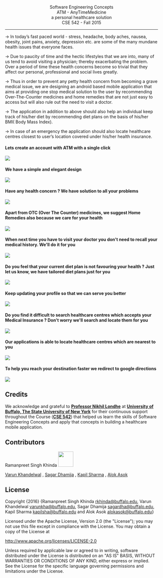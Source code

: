 <p align="center">Software Engineering Concepts</br>ATM - AnyTimeMedicine<br/>a personal healthcare solution</br>CSE 542 - Fall 2015</p>

---

-> In today’s fast paced world - stress, headache, body aches, nausea, obesity, joint pains, anxiety, depression etc. are some of the many mundane health issues that everyone faces.

-> Due to paucity of time and the hectic lifestyles that we are into, many of us tend to avoid visiting a physician; thereby exacerbating the problem. Over a period of time these health concerns become so trivial that they affect our personal, professional and social lives greatly.

-> Thus in order to prevent any petty health concern from becoming a grave medical issue, we are designing an android based mobile application that aims at providing one stop medical solution to the user by recommending Over-The-Counter medicines and home remedies that are not just easy to access but will also rule out the need to visit a doctor.

-> The application in addition to above should also help an individual keep track of his/her diet by recommending diet plans on the basis of his/her BMI( Body Mass Index).

-> In case of an emergency the application should also locate healthcare centres closest to user’s location covered under his/her health insurance.


#### Lets create an account with ATM with a single click
<img src="https://cloud.githubusercontent.com/assets/11690982/11456751/f3df2380-9660-11e5-9c13-a76736b34807.jpg" align=center>

#### We have a simple and elegant design
<img src="https://cloud.githubusercontent.com/assets/11690982/11456749/f3dc6c62-9660-11e5-92c7-fc7ab42f143f.jpg" align=center>

#### Have any health concern ? We have solution to all your problems
<img src="https://cloud.githubusercontent.com/assets/11690982/11456748/f3daa7a6-9660-11e5-9cd5-557637581a54.jpg" align=center>

#### Apart from OTC (Over The Counter) medicines, we suggest Home Remedies also because we care for your health
<img src="https://cloud.githubusercontent.com/assets/11690982/11456746/f3d9c0c0-9660-11e5-8fad-02d460ad1229.jpg" align=center>

#### When next time you have to visit your doctor you don't need to recall your medical history. We'll do it for you
<img src="https://cloud.githubusercontent.com/assets/11690982/11456742/f3ce4ccc-9660-11e5-95ad-018d682ebfd1.jpg" align=center>

#### Do you feel that your current diet plan is not favouring your health ? Just let us know, we have tailored diet plans just for you
<img src="https://cloud.githubusercontent.com/assets/11690982/11456747/f3d9c12e-9660-11e5-8f21-9c0d8049fcb6.jpg" align=center>

#### Keep updating your profile so that we can serve you better
<img src="https://cloud.githubusercontent.com/assets/11690982/11456743/f3ce70ee-9660-11e5-8a4d-e4274f534e49.jpg" align=center>

#### Do you find it difficult to search healthcare centres which accepts your Medical Insurance ? Don't worry we'll search and locate them for you
<img src="https://cloud.githubusercontent.com/assets/11690982/11456745/f3d12a5a-9660-11e5-8829-21bca14c763c.jpg" align=center>

#### Our applications is able to locate healthcare centres which are nearest to you
<img src="https://cloud.githubusercontent.com/assets/11690982/11456741/f3cde2fa-9660-11e5-8990-6fccd784e626.jpg" align=center>

#### To help you reach your destination faster we redirect to google directions
<img src="https://cloud.githubusercontent.com/assets/11690982/11456740/f3cbf42c-9660-11e5-9505-5bfff9c5bf3b.jpg" align=center>

Credits
----------
 We acknowledge and grateful to [**Professor Nikhil Londhe**](http://www.cse.buffalo.edu/people/?u=nikhillo)   at **[University of Buffalo, The State University of New York](http://www.cse.buffalo.edu)**  for their continuous support throughout the Course ([**CSE 542**](http://www.cse.buffalo.edu/shared/course.php?e=CSE&n=542)) that helped us learn the skills of Software Engineering Concepts and apply that concepts in building a healthcare mobile application.

Contributors
------------------
Ramanpreet Singh Khinda [<img src="https://github.com/ramanpreetSinghKhinda/CSE_535_Multilingual_Search_System/blob/master/Resources/linkedin.png" height="50" width="50">](https://www.linkedin.com/in/ramanpreetSinghKhinda)

[Varun Khandelwal](https://www.linkedin.com/in/varunkhandelwal1) , [Sagar Dhamija](https://www.linkedin.com/in/sagardhamija) , [Kapil Sharma](https://www.linkedin.com/in/kapilsharma89) , [Alok Asok](https://www.linkedin.com/in/alokasok)


License
-------
Copyright {2016} 
{Ramanpreet Singh Khinda rkhinda@buffalo.edu, Varun Khandelwal varunkha@buffalo.edu, Sagar Dhamija sagardha@buffalo.edu, Kapil Sharma kapilsha@buffalo.edu and Alok Asok alokasok@buffalo.edu} 

Licensed under the Apache License, Version 2.0 (the "License"); you may not use this file except in compliance with the License. You may obtain a copy of the License at

http://www.apache.org/licenses/LICENSE-2.0

Unless required by applicable law or agreed to in writing, software distributed under the License is distributed on an "AS IS" BASIS, WITHOUT WARRANTIES OR CONDITIONS OF ANY KIND, either express or implied. See the License for the specific language governing permissions and limitations under the License.
